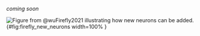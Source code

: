*coming soon*

![Figure from @wuFirefly2021 illustrating how new neurons can be added.](img/firefly_new_neurons){#fig:firefly_new_neurons width=100% }
